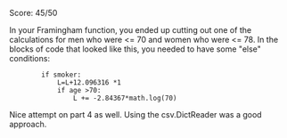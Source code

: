 Score: 45/50

In your Framingham function, you ended up cutting out one of the calculations for men who were <= 70 and women who were <= 78.  In the blocks of code that looked like this, you needed to have some "else" conditions:

```
        if smoker:
            L=L+12.096316 *1
            if age >70:
                L += -2.84367*math.log(70)
```


Nice attempt on part 4 as well.  Using the csv.DictReader was a good approach.

